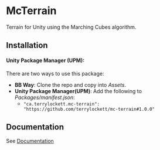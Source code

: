 # McTerrain 

Terrain for Unity using the Marching Cubes algorithm.

## Installation

#### Unity Package Manager (UPM):

There are two ways to use this package:

- **BB Way**: Clone the repo and copy into *Assets*.
- **Unity Package Manager(UPM)**: Add the following to *Packages/manifest.json*:
   - `"ca.terrylockett.mc-terrain": "https://github.com/terrylockett/mc-terrain#1.0.0"`

## Documentation
See [Documentation](Documentation/mc-terrain.md)
